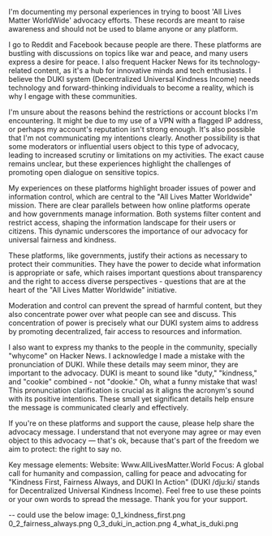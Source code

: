 I'm documenting my personal experiences in trying to boost 'All Lives Matter WorldWide' advocacy efforts. These records are meant to raise awareness and should not be used to blame anyone or any platform.

I go to Reddit and Facebook because people are there. These platforms are bustling with discussions on topics like war and peace, and many users express a desire for peace. I also frequent Hacker News for its technology-related content, as it's a hub for innovative minds and tech enthusiasts. I believe the DUKI system (Decentralized Universal Kindness Income) needs technology and forward-thinking individuals to become a reality, which is why I engage with these communities.

I'm unsure about the reasons behind the restrictions or account blocks I'm encountering. It might be due to my use of a VPN with a flagged IP address, or perhaps my account's reputation isn't strong enough. It's also possible that I'm not communicating my intentions clearly. Another possibility is that some moderators or influential users object to this type of advocacy, leading to increased scrutiny or limitations on my activities. The exact cause remains unclear, but these experiences highlight the challenges of promoting open dialogue on sensitive topics.


My experiences on these platforms highlight broader issues of power and information control, which are central to the "All Lives Matter Worldwide" mission. There are clear parallels between how online platforms operate and how governments manage information. Both systems filter content and restrict access, shaping the information landscape for their users or citizens. This dynamic underscores the importance of our advocacy for universal fairness and kindness.


These platforms, like governments, justify their actions as necessary to protect their communities. They have the power to decide what information is appropriate or safe, which raises important questions about transparency and the right to access diverse perspectives - questions that are at the heart of the "All Lives Matter Worldwide" initiative.

Moderation and control can prevent the spread of harmful content, but they also concentrate power over what people can see and discuss. This concentration of power is precisely what our DUKI system aims to address by promoting decentralized, fair access to resources and information.


I also want to express my thanks to the people in the community, specially "whycome" on Hacker News. I acknowledge I made a mistake with the pronunciation of DUKI. While these details may seem minor, they are important to the advocacy. DUKI is meant to sound like "duty," "kindness," and "cookie" combined - not "dookie." Oh, what a funny mistake that was! This pronunciation clarification is crucial as it aligns the acronym's sound with its positive intentions. These small yet significant details help ensure the message is communicated clearly and effectively.


If you're on these platforms and support the cause, please help share the advocacy message. I understand that not everyone may agree or may even object to this advocacy — that's ok, because that's part of the freedom we aim to protect: the right to say no.


Key message elements:
Website: Www.AllLivesMatter.World
Focus: A global call for humanity and compassion, calling for peace and advocating for  "Kindness First, Fairness Always, and DUKI In Action" (DUKI /dju:ki/ stands for Decentralized Universal Kindness Income).
Feel free to use these points or your own words to spread the message.
Thank you for your support.

-- could use the below image:
0_1_kindness_first.png
0_2_fairness_always.png
0_3_duki_in_action.png
4_what_is_duki.png
